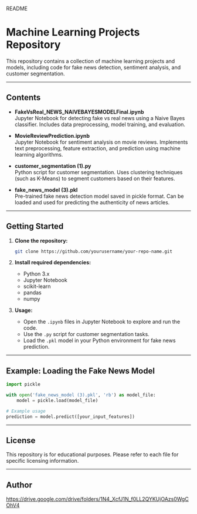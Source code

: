 README

# Machine Learning Projects Repository

This repository contains a collection of machine learning projects and models, including code for fake news detection, sentiment analysis, and customer segmentation.

---

## Contents

- **FakeVsReal_NEWS_NAIVEBAYESMODELFinal.ipynb**  
  Jupyter Notebook for detecting fake vs real news using a Naive Bayes classifier. Includes data preprocessing, model training, and evaluation.

- **MovieReviewPrediction.ipynb**  
  Jupyter Notebook for sentiment analysis on movie reviews. Implements text preprocessing, feature extraction, and prediction using machine learning algorithms.

- **customer_segmentation (1).py**  
  Python script for customer segmentation. Uses clustering techniques (such as K-Means) to segment customers based on their features.

- **fake_news_model (3).pkl**  
  Pre-trained fake news detection model saved in pickle format. Can be loaded and used for predicting the authenticity of news articles.

---

## Getting Started

1. **Clone the repository:**
   ```bash
   git clone https://github.com/yourusername/your-repo-name.git
   ```
2. **Install required dependencies:**
   - Python 3.x
   - Jupyter Notebook
   - scikit-learn
   - pandas
   - numpy

3. **Usage:**
   - Open the `.ipynb` files in Jupyter Notebook to explore and run the code.
   - Use the `.py` script for customer segmentation tasks.
   - Load the `.pkl` model in your Python environment for fake news prediction.

---

## Example: Loading the Fake News Model

```python
import pickle

with open('fake_news_model (3).pkl', 'rb') as model_file:
    model = pickle.load(model_file)

# Example usage
prediction = model.predict([your_input_features])
```

---

## License

This repository is for educational purposes. Please refer to each file for specific licensing information.

---

## Author
https://drive.google.com/drive/folders/1N4_XcfJ1N_f0LL2QYKUjOAzs0WgCOhV4
